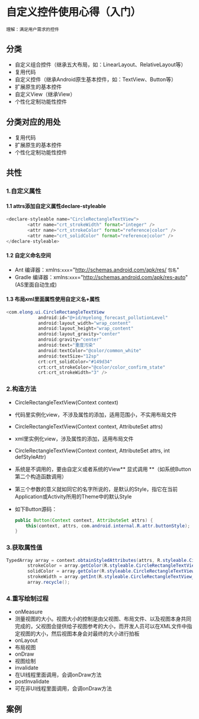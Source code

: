 # 自定义控件使用心得（入门）

`理解：满足用户需求的控件`

## 分类
* 自定义组合控件（继承五大布局，如：LinearLayout、RelativeLayout等）
 *  复用代码
* 自定义控件（继承Android原生基本控件，如：TextView、Button等）
 * 扩展原生的基本控件
* 自定义View（继承View）
 *  个性化定制功能性控件

## 分类对应的用处
* 复用代码
* 扩展原生的基本控件
* 个性化定制功能性控件

## 共性
### 1.自定义属性
#### 1.1 attrs添加自定义属性declare-styleable

```python
<declare-styleable name="CircleRectangleTextView">
        <attr name="crt_strokeWidth" format="integer" />
        <attr name="crt_strokeColor" format="reference|color" />
        <attr name="crt_solidColor" format="reference|color" />
</declare-styleable>
```

#### 1.2 自定义命名空间
- Ant 编译器：xmlns:`xxx`="http://schemas.android.com/apk/res/ `包名`"
- Gradle 编译器：xmlns:`xxx`="http://schemas.android.com/apk/res-auto" (AS里面自动生成)


#### 1.3 布局xml里面属性使用自定义名+属性
```java
<com.elong.ui.CircleRectangleTextView
            android:id="@+id/myelong_forecast_pollutionLevel"
            android:layout_width="wrap_content"
            android:layout_height="wrap_content"
            android:layout_gravity="center"
            android:gravity="center"
            android:text="重度污染"
            android:textColor="@color/common_white"
            android:textSize="12sp"
            crt:crt_solidColor="#149d34"
            crt:crt_strokeColor="@color/color_confirm_state"
            crt:crt_strokeWidth="3" />
```

### 2.构造方法
- CircleRectangleTextView(Context context)
 - 代码里实例化view，不涉及属性的添加，适用范围小，不实用布局文件  
- CircleRectangleTextView(Context context, AttributeSet attrs)
 - xml里实例化view，涉及属性的添加，适用布局文件 
- CircleRectangleTextView(Context context, AttributeSet attrs, int defStyleAttr)
 - 系统是不调用的，要由自定义或者系统的View** 显式调用 **（如系统Button第二个构造函数调用）
 - 第三个参数的意义就如同它的名字所说的，是默认的Style，指它在当前Application或Activity所用的Theme中的默认Style
 - 如下Button源码：

    ```java 
    public Button(Context context, AttributeSet attrs) {
        this(context, attrs, com.android.internal.R.attr.buttonStyle);
    }
    ```
    
### 3.获取属性值
  
```java
TypedArray array = context.obtainStyledAttributes(attrs, R.styleable.CircleRectangleTextView);
    	strokeColor = array.getColor(R.styleable.CircleRectangleTextView_crt_strokeColor, Color.BLACK);
		solidColor = array.getColor(R.styleable.CircleRectangleTextView_crt_solidColor, 0x00ffffff);
		strokeWidth = array.getInt(R.styleable.CircleRectangleTextView_crt_strokeWidth, (int) paint.getStrokeWidth());
		array.recycle();
```


### 4.重写绘制过程
- onMeasure
 - 测量视图的大小。视图大小的控制是由父视图、布局文件、以及视图本身共同完成的，父视图会提供给子视图参考的大小，而开发人员可以在XML文件中指定视图的大小，然后视图本身会对最终的大小进行拍板
- onLayout
 - 布局视图 
- onDraw
 - 视图绘制
- invalidate
 - 在UI线程里面调用，会调onDraw方法
- postInvalidate
 - 可在非UI线程里面调用，会调onDraw方法

## 案例

